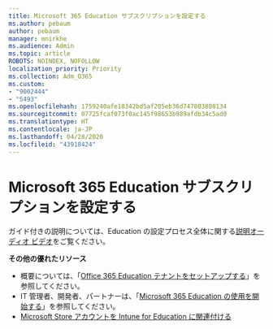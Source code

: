 ```yaml
---
title: Microsoft 365 Education サブスクリプションを設定する
ms.author: pebaum
author: pebaum
manager: mnirkhe
ms.audience: Admin
ms.topic: article
ROBOTS: NOINDEX, NOFOLLOW
localization_priority: Priority
ms.collection: Adm_O365
ms.custom:
- "9002444"
- "5493"
ms.openlocfilehash: 1759240afe18342bd5af205eb36d747803808134
ms.sourcegitcommit: 07725fcaf073f0ac145f98653b989afdb34c5ad0
ms.translationtype: HT
ms.contentlocale: ja-JP
ms.lasthandoff: 04/28/2020
ms.locfileid: "43918424"
---
```

# <a name="set-up-a-microsoft-365-education-subscription"></a>Microsoft 365 Education サブスクリプションを設定する

ガイド付きの説明については、Education の設定プロセス全体に関する[説明オーディオ ビデオ](https://aka.ms/M365EduSetup)をご覧ください。

**その他の優れたリソース**

- 概要については、「[Office 365 Education テナントをセットアップする](https://docs.microsoft.com/microsoft-365/education/intune-edu-trial/set-up-office365-edu-tenant)」を参照してください。
- IT 管理者、開発者、パートナーは、「[Microsoft 365 Education の使用を開始する](https://docs.microsoft.com/education/)」を参照してください。 
- [Microsoft Store アカウントを Intune for Education に関連付ける](https://docs.microsoft.com/microsoft-365/education/intune-edu-trial/configure-microsoft-store-for-education) 
